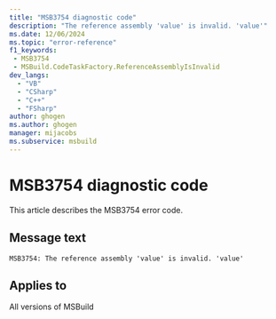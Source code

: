 ```yaml
---
title: "MSB3754 diagnostic code"
description: "The reference assembly 'value' is invalid. 'value'"
ms.date: 12/06/2024
ms.topic: "error-reference"
f1_keywords:
 - MSB3754
 - MSBuild.CodeTaskFactory.ReferenceAssemblyIsInvalid
dev_langs:
  - "VB"
  - "CSharp"
  - "C++"
  - "FSharp"
author: ghogen
ms.author: ghogen
manager: mijacobs
ms.subservice: msbuild
---
```


# MSB3754 diagnostic code

<!-- :::ErrorDefinitionDescription::: -->
<!-- :::editable-content name="introDescription"::: -->
This article describes the MSB3754 error code.
<!-- :::editable-content-end::: -->

## Message text

`MSB3754: The reference assembly 'value' is invalid. 'value'`

<!-- :::editable-content name="postOutputDescription"::: -->
<!--
{StrBegin="MSB3754: "}
-->
<!-- :::editable-content-end::: -->
<!-- :::ErrorDefinitionDescription-end::: -->

## Applies to

All versions of MSBuild
